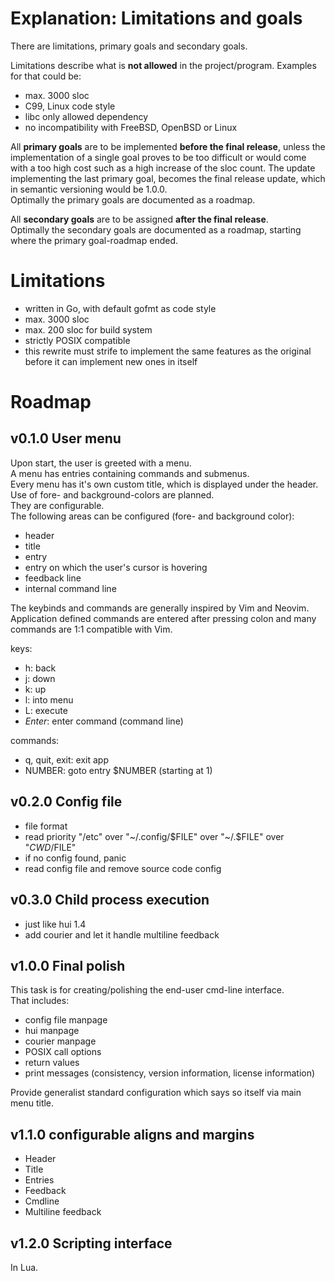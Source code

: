 # Explanation: Limitations and goals 

There are limitations, primary goals and secondary goals.  

Limitations describe what is __not allowed__ in the project/program.
Examples for that could be:  

- max. 3000 sloc
- C99, Linux code style
- libc only allowed dependency
- no incompatibility with FreeBSD, OpenBSD or Linux 

All __primary goals__ are to be implemented __before the final release__, unless
the implementation of a single goal proves to be too difficult or would come
with a too high cost such as a high increase of the sloc count.
The update implementing the last primary goal, becomes the final release update,
which in semantic versioning would be 1.0.0.  
Optimally the primary goals are documented as a roadmap.  

All __secondary goals__ are to be assigned __after the final release__.  
Optimally the secondary goals are documented as a roadmap,
starting where the primary goal-roadmap ended.  

# Limitations

- written in Go, with default gofmt as code style
- max. 3000 sloc
- max. 200 sloc for build system
- strictly POSIX compatible
- this rewrite must strife to implement the same features as the original before
  it can implement new ones in itself

# Roadmap

## v0.1.0 User menu

Upon start, the user is greeted with a menu.  
A menu has entries containing commands and submenus.  
Every menu has it's own custom title, which is displayed under the header.  
Use of fore- and background-colors are planned.  
They are configurable.  
The following areas can be configured (fore- and background color):  

- header
- title
- entry
- entry on which the user's cursor is hovering
- feedback line
- internal command line

The keybinds and commands are generally inspired by Vim and Neovim.  
Application defined commands are entered after pressing colon and many commands
are 1:1 compatible with Vim.  

keys:

- h: back
- j: down
- k: up
- l: into menu
- L: execute
- _Enter_: enter command (command line)

commands:

- q, quit, exit: exit app
- NUMBER: goto entry $NUMBER (starting at 1)

## v0.2.0 Config file

- file format
- read priority "/etc" over "~/.config/$FILE" over "~/.$FILE" over "$CWD/$FILE"
- if no config found, panic
- read config file and remove source code config

## v0.3.0 Child process execution

- just like hui 1.4
- add courier and let it handle multiline feedback

## v1.0.0 Final polish

This task is for creating/polishing the end-user cmd-line interface.  
That includes:  

- config file manpage
- hui manpage
- courier manpage
- POSIX call options
- return values
- print messages (consistency, version information, license information)

Provide generalist standard configuration which says so itself via main menu
title.

## v1.1.0 configurable aligns and margins

- Header
- Title
- Entries
- Feedback
- Cmdline
- Multiline feedback

## v1.2.0 Scripting interface

In Lua.  
